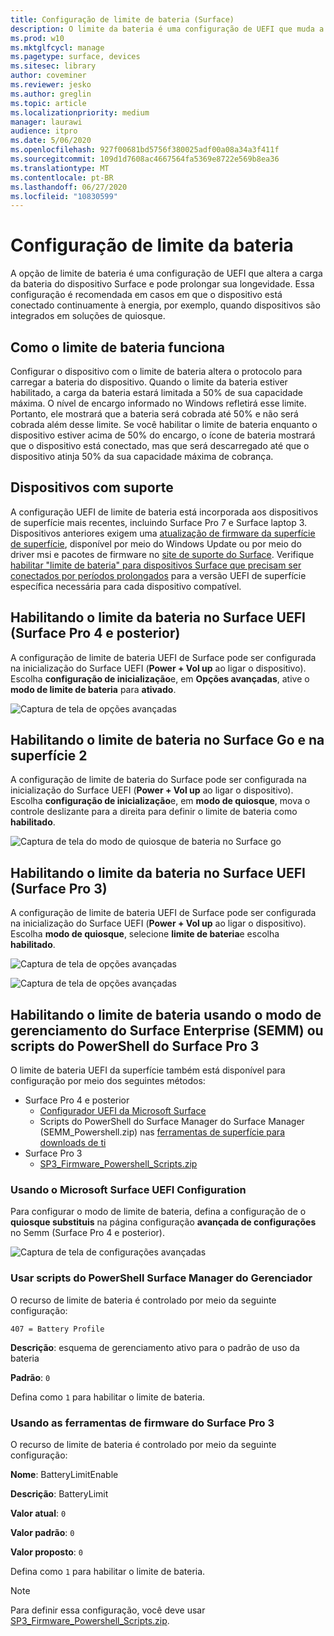 ```yaml
---
title: Configuração de limite de bateria (Surface)
description: O limite da bateria é uma configuração de UEFI que muda a forma como a bateria do dispositivo de superfície é cobrada e pode prolongar sua longevidade.
ms.prod: w10
ms.mktglfcycl: manage
ms.pagetype: surface, devices
ms.sitesec: library
author: coveminer
ms.reviewer: jesko
ms.author: greglin
ms.topic: article
ms.localizationpriority: medium
manager: laurawi
audience: itpro
ms.date: 5/06/2020
ms.openlocfilehash: 927f00681bd5756f380025adf00a08a34a3f411f
ms.sourcegitcommit: 109d1d7608ac4667564fa5369e8722e569b8ea36
ms.translationtype: MT
ms.contentlocale: pt-BR
ms.lasthandoff: 06/27/2020
ms.locfileid: "10830599"
---
```

# Configuração de limite da bateria

A opção de limite de bateria é uma configuração de UEFI que altera a carga da bateria do dispositivo Surface e pode prolongar sua longevidade. Essa configuração é recomendada em casos em que o dispositivo está conectado continuamente à energia, por exemplo, quando dispositivos são integrados em soluções de quiosque.  

## Como o limite de bateria funciona

Configurar o dispositivo com o limite de bateria altera o protocolo para carregar a bateria do dispositivo. Quando o limite da bateria estiver habilitado, a carga da bateria estará limitada a 50% de sua capacidade máxima. O nível de encargo informado no Windows refletirá esse limite. Portanto, ele mostrará que a bateria será cobrada até 50% e não será cobrada além desse limite. Se você habilitar o limite de bateria enquanto o dispositivo estiver acima de 50% do encargo, o ícone de bateria mostrará que o dispositivo está conectado, mas que será descarregado até que o dispositivo atinja 50% da sua capacidade máxima de cobrança.  

## Dispositivos com suporte
A configuração UEFI de limite de bateria está incorporada aos dispositivos de superfície mais recentes, incluindo Surface Pro 7 e Surface laptop 3. Dispositivos anteriores exigem uma [atualização de firmware da superfície de superfície](manage-surface-driver-and-firmware-updates.md), disponível por meio do Windows Update ou por meio do driver msi e pacotes de firmware no [site de suporte do Surface](https://support.microsoft.com/help/4023482/surface-download-drivers-and-firmware-for-surface). Verifique [habilitar "limite de bateria" para dispositivos Surface que precisam ser conectados por períodos prolongados](https://support.microsoft.com/help/4464941) para a versão UEFI de superfície específica necessária para cada dispositivo compatível. 

## Habilitando o limite da bateria no Surface UEFI (Surface Pro 4 e posterior)

A configuração de limite de bateria UEFI de Surface pode ser configurada na inicialização do Surface UEFI (**Power + Vol up** ao ligar o dispositivo). Escolha **configuração de inicialização**e, em **Opções avançadas**, ative o **modo de limite de bateria** para **ativado**.  

![Captura de tela de opções avançadas](images/enable-bl.png) 

## Habilitando o limite de bateria no Surface Go e na superfície 2
A configuração de limite de bateria do Surface pode ser configurada na inicialização do Surface UEFI (**Power + Vol up** ao ligar o dispositivo). Escolha **configuração de inicialização**e, em **modo de quiosque**, mova o controle deslizante para a direita para definir o limite de bateria como **habilitado**.  

![Captura de tela do modo de quiosque de bateria no Surface go](images/go-batterylimit.png) 

## Habilitando o limite da bateria no Surface UEFI (Surface Pro 3)

A configuração de limite de bateria UEFI de Surface pode ser configurada na inicialização do Surface UEFI (**Power + Vol up** ao ligar o dispositivo). Escolha **modo de quiosque**, selecione **limite de bateria**e escolha **habilitado**.

![Captura de tela de opções avançadas](images/enable-bl-sp3.png) 

![Captura de tela de opções avançadas](images/enable-bl-sp3-2.png) 

## Habilitando o limite de bateria usando o modo de gerenciamento do Surface Enterprise (SEMM) ou scripts do PowerShell do Surface Pro 3

O limite de bateria UEFI da superfície também está disponível para configuração por meio dos seguintes métodos:

- Surface Pro 4 e posterior 
    - [Configurador UEFI da Microsoft Surface](https://docs.microsoft.com/surface/surface-enterprise-management-mode)  
    - Scripts do PowerShell do Surface Manager do Surface Manager (SEMM_Powershell.zip) nas [ferramentas de superfície para downloads de ti](https://www.microsoft.com/download/details.aspx?id=46703)
- Surface Pro 3 
    - [SP3_Firmware_Powershell_Scripts.zip](https://www.microsoft.com/download/details.aspx?id=46703)

### Usando o Microsoft Surface UEFI Configuration

Para configurar o modo de limite de bateria, defina a configuração de o **quiosque substituis** na página configuração **avançada de configurações** no Semm (Surface Pro 4 e posterior).

![Captura de tela de configurações avançadas](images/semm-bl.png)

### Usar scripts do PowerShell Surface Manager do Gerenciador

O recurso de limite de bateria é controlado por meio da seguinte configuração:  

`407 = Battery Profile`

**Descrição**: esquema de gerenciamento ativo para o padrão de uso da bateria

**Padrão**:  `0` 

Defina como `1` para habilitar o limite de bateria.

### Usando as ferramentas de firmware do Surface Pro 3

O recurso de limite de bateria é controlado por meio da seguinte configuração:  

**Nome**: BatteryLimitEnable

**Descrição**: BatteryLimit

**Valor atual**:  `0` 

**Valor padrão**: `0`

**Valor proposto**: `0` 

Defina como `1` para habilitar o limite de bateria.

>[!NOTE]
>Para definir essa configuração, você deve usar [SP3_Firmware_Powershell_Scripts.zip](https://www.microsoft.com/download/details.aspx?id=46703). 

